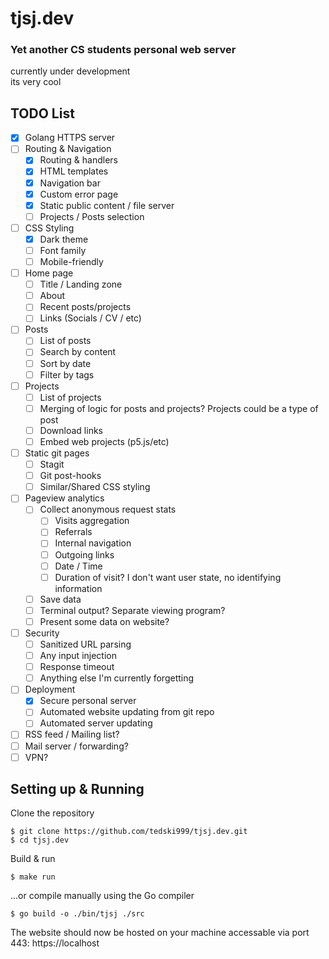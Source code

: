 # tjsj.dev
### Yet another CS students personal web server

currently under development\
its very cool

## TODO List

- [x] Golang HTTPS server
- [ ] Routing & Navigation
	- [x] Routing & handlers
	- [x] HTML templates
	- [x] Navigation bar
	- [x] Custom error page
	- [x] Static public content / file server
	- [ ] Projects / Posts selection
- [ ] CSS Styling
	- [x] Dark theme
	- [ ] Font family
	- [ ] Mobile-friendly
- [ ] Home page
	- [ ] Title / Landing zone
	- [ ] About
	- [ ] Recent posts/projects
	- [ ] Links (Socials / CV / etc)
- [ ] Posts
	- [ ] List of posts
	- [ ] Search by content
	- [ ] Sort by date
	- [ ] Filter by tags
- [ ] Projects
	- [ ] List of projects
	- [ ] Merging of logic for posts and projects? Projects could be a type of post
	- [ ] Download links
	- [ ] Embed web projects (p5.js/etc)
- [ ] Static git pages
	- [ ] Stagit
	- [ ] Git post-hooks
	- [ ] Similar/Shared CSS styling
- [ ] Pageview analytics
	- [ ] Collect anonymous request stats
		- [ ] Visits aggregation
		- [ ] Referrals
		- [ ] Internal navigation
		- [ ] Outgoing links
		- [ ] Date / Time
		- [ ] Duration of visit? I don't want user state, no identifying information
	- [ ] Save data
	- [ ] Terminal output? Separate viewing program?
	- [ ] Present some data on website?
- [ ] Security
	- [ ] Sanitized URL parsing
	- [ ] Any input injection
	- [ ] Response timeout
	- [ ] Anything else I'm currently forgetting
- [ ] Deployment
	- [x] Secure personal server
	- [ ] Automated website updating from git repo
	- [ ] Automated server updating
- [ ] RSS feed / Mailing list?
- [ ] Mail server / forwarding?
- [ ] VPN?

## Setting up & Running

Clone the repository
```
$ git clone https://github.com/tedski999/tjsj.dev.git
$ cd tjsj.dev
```

Build & run
```
$ make run
```

...or compile manually using the Go compiler
```
$ go build -o ./bin/tjsj ./src
```

The website should now be hosted on your machine accessable via port 443:
https://localhost


